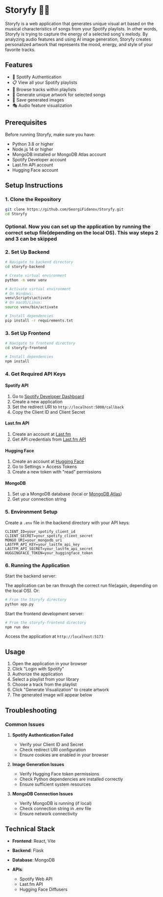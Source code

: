 
# Storyfy 🎵🎨

Storyfy is a web application that generates unique visual art based on the musical characteristics of songs from your Spotify playlists. In other words, Storyfy is trying to capture the energy of a selected song's melody. By analyzing audio features and using AI image generation, Storyfy creates personalized artwork that represents the mood, energy, and style of your favorite tracks.

## Features

- 🔐 Spotify Authentication
- 📋 View all your Spotify playlists
- 🎵 Browse tracks within playlists
- 🎨 Generate unique artwork for selected songs
- 💾 Save generated images
- 🎭 Audio feature visualization

## Prerequisites

Before running Storyfy, make sure you have:

- Python 3.8 or higher
- Node.js 14 or higher
- MongoDB installed or MongoDB Atlas account
- Spotify Developer account
- Last.fm API account
- Hugging Face account

## Setup Instructions

### 1. Clone the Repository

```bash
git clone https://github.com/GeorgiFidanov/Storyfy.git
cd Storyfy
```

### Optional. Now you can set up the application by running the correct setup file(depending on the local OS). This way steps 2 and 3 can be skipped

### 2. Set Up Backend

```bash
# Navigate to backend directory
cd storyfy-backend

# Create virtual environment
python -m venv venv

# Activate virtual environment
# On Windows:
venv\Scripts\activate
# On macOS/Linux:
source venv/bin/activate

# Install dependencies
pip install -r requirements.txt
```

### 3. Set Up Frontend

```bash
# Navigate to frontend directory
cd storyfy-frontend

# Install dependencies
npm install
```

### 4. Get Required API Keys

#### Spotify API

1. Go to [Spotify Developer Dashboard](https://developer.spotify.com/dashboard)
2. Create a new application
3. Set the redirect URI to `http://localhost:5000/callback`
4. Copy the Client ID and Client Secret

#### Last.fm API

1. Create an account at [Last.fm](https://www.last.fm/)
2. Get API credentials from [Last.fm API](https://www.last.fm/api/account/create)

#### Hugging Face

1. Create an account at [Hugging Face](https://huggingface.co/)
2. Go to Settings > Access Tokens
3. Create a new token with "read" permissions

#### MongoDB

1. Set up a MongoDB database (local or [MongoDB Atlas](https://www.mongodb.com/cloud/atlas))
2. Get your connection string

### 5. Environment Setup

Create a `.env` file in the backend directory with your API keys:

```env
CLIENT_ID=your_spotify_client_id
CLIENT_SECRET=your_spotify_client_secret
MONGO_URI=your_mongodb_uri
LASTFM_API_KEY=your_lastfm_api_key
LASTFM_API_SECRET=your_lastfm_api_secret
HUGGINGFACE_TOKEN=your_huggingface_token
```

### 6. Running the Application

Start the backend server:

The application can be ran through the correct run file(again, depending on the local OS). Or:

```bash
# From the Storyfy directory
python app.py
```

Start the frontend development server:

```bash
# From the storyfy-frontend directory
npm run dev
```

Access the application at `http://localhost:5173`

## Usage

1. Open the application in your browser
2. Click "Login with Spotify"
3. Authorize the application
4. Select a playlist from your library
5. Choose a track from the playlist
6. Click "Generate Visualization" to create artwork
7. The generated image will appear below

## Troubleshooting

### Common Issues

1. **Spotify Authentication Failed**
   - Verify your Client ID and Secret
   - Check redirect URI configuration
   - Ensure cookies are enabled in your browser

2. **Image Generation Issues**
   - Verify Hugging Face token permissions
   - Check Python dependencies are installed correctly
   - Ensure sufficient system resources

3. **MongoDB Connection Issues**
   - Verify MongoDB is running (if local)
   - Check connection string in .env file
   - Ensure network connectivity

## Technical Stack

- **Frontend**: React, Vite
- **Backend**: Flask
- **Database**: MongoDB
- **APIs**:

  - Spotify Web API
  - Last.fm API
  - Hugging Face Diffusers
